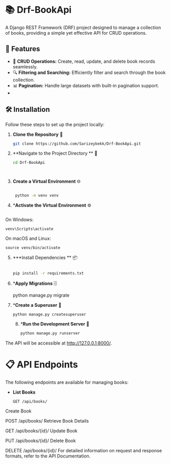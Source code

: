 # 📚 Drf-BookApi

A Django REST Framework (DRF) project designed to manage a collection of books, providing a simple yet effective API for CRUD operations.

## 🚀 Features

- 📝 **CRUD Operations:** Create, read, update, and delete book records seamlessly.
- 🔍 **Filtering and Searching:** Efficiently filter and search through the book collection.
- 📊 **Pagination:** Handle large datasets with built-in pagination support.
- 
## 🛠️ Installation

Follow these steps to set up the project locally:

1. **Clone the Repository** 📂

   ```bash
   git clone https://github.com/Sarizeybekk/Drf-BookApi.git


2. **Navigate to the Project Directory ** 📂

   ```bash
   cd Drf-BookApi




3. **Create a Virtual Environment** 🌐
    ```bash

     python -m venv venv
4. ***Activate the Virtual Environment** ⚙️
    ```bash
On Windows:

    venv\Scripts\activate


On macOS and Linux:


    source venv/bin/activate
5. ***Install Dependencies ** 📦
      ```bash

      pip install -r requirements.txt
6. ***Apply Migrations** 🗄️


    python manage.py migrate
7. ***Create a Superuser** 👤


       python manage.py createsuperuser
   8. ***Run the Development Server** 🚀

       ```bash
       python manage.py runserver
The API will be accessible at http://127.0.0.1:8000/.

# 📋 API Endpoints

The following endpoints are available for managing books:

- **List Books**  
  ```http
  GET /api/books/
Create Book

   POST /api/books/
Retrieve Book Details

   GET /api/books/{id}/
Update Book

PUT /api/books/{id}/
Delete Book

DELETE /api/books/{id}/
For detailed information on request and response formats, refer to the API Documentation.
